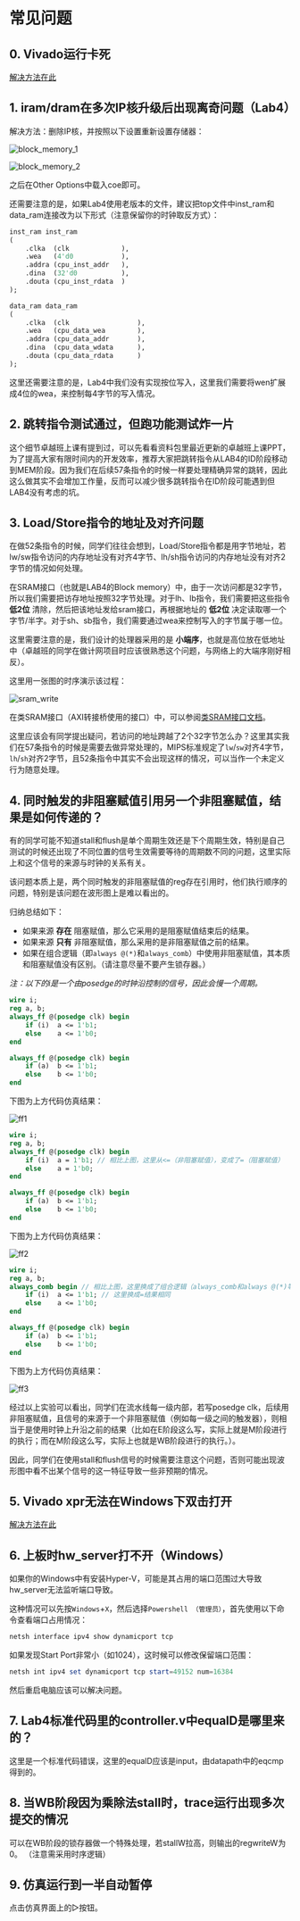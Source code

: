 # 常见问题

## 0. Vivado运行卡死

[解决方法在此](https://blog.csdn.net/yihuajack/article/details/120830612)

## 1. iram/dram在多次IP核升级后出现离奇问题（Lab4）

解决方法：删除IP核，并按照以下设置重新设置存储器：

![block_memory_1](../img/block_memory_1.png)

![block_memory_2](../img/block_memory_2.png)

之后在Other Options中载入coe即可。

还需要注意的是，如果Lab4使用老版本的文件，建议把top文件中inst_ram和data_ram连接改为以下形式（注意保留你的时钟取反方式）：

```sv
inst_ram inst_ram
(
    .clka  (clk             ),   
    .wea   (4'd0            ),
    .addra (cpu_inst_addr   ),
    .dina  (32'd0           ),
    .douta (cpu_inst_rdata  ) 
);

data_ram data_ram
(
    .clka  (clk                 ),   
    .wea   (cpu_data_wea        ),
    .addra (cpu_data_addr       ),
    .dina  (cpu_data_wdata      ),
    .douta (cpu_data_rdata      ) 
);
```

这里还需要注意的是，Lab4中我们没有实现按位写入，这里我们需要将wen扩展成4位的wea，来控制每4字节的写入情况。

## 2. 跳转指令测试通过，但跑功能测试炸一片

这个细节卓越班上课有提到过，可以先看看资料包里最近更新的卓越班上课PPT，为了提高大家有限时间内的开发效率，推荐大家把跳转指令从LAB4的ID阶段移动到MEM阶段。因为我们在后续57条指令的时候一样要处理精确异常的跳转，因此这么做其实不会增加工作量，反而可以减少很多跳转指令在ID阶段可能遇到但LAB4没有考虑的坑。

## 3. Load/Store指令的地址及对齐问题

在做52条指令的时候，同学们往往会想到，Load/Store指令都是用字节地址，若lw/sw指令访问的内存地址没有对齐4字节、lh/sh指令访问的内存地址没有对齐2字节的情况如何处理。

在SRAM接口（也就是LAB4的Block memory）中，由于一次访问都是32字节，所以我们需要把访存地址按照32字节处理。对于lh、lb指令，我们需要把这些指令 **低2位** 清除，然后把该地址发给sram接口，再根据地址的 **低2位** 决定读取哪一个字节/半字。对于sh、sb指令，我们需要通过wea来控制写入的字节属于哪一位。

这里需要注意的是，我们设计的处理器采用的是 **小端序**，也就是高位放在低地址中（卓越班的同学在做计网项目时应该很熟悉这个问题，与网络上的大端序刚好相反）。

这里用一张图的时序演示该过程：

![sram_write](../img/sram_write.png)

在类SRAM接口（AXI转接桥使用的接口）中，可以参阅[类SRAM接口文档](/basic/basic_cache/#sram)。

这里应该会有同学提出疑问，若访问的地址跨越了2个32字节怎么办？这里其实我们在57条指令的时候是需要去做异常处理的，MIPS标准规定了`lw`/`sw`对齐4字节，`lh`/`sh`对齐2字节，且52条指令中其实不会出现这样的情况，可以当作一个未定义行为随意处理。

## 4. 同时触发的非阻塞赋值引用另一个非阻塞赋值，结果是如何传递的？

有的同学可能不知道stall和flush是单个周期生效还是下个周期生效，特别是自己测试的时候还出现了不同位置的信号生效需要等待的周期数不同的问题，这里实际上和这个信号的来源与时钟的关系有关。

该问题本质上是，两个同时触发的非阻塞赋值的reg存在引用时，他们执行顺序的问题，特别是该问题在波形图上是难以看出的。

归纳总结如下：

- 如果来源 **存在** 阻塞赋值，那么它采用的是阻塞赋值结束后的结果。
- 如果来源 **只有** 非阻塞赋值，那么采用的是非阻塞赋值之前的结果。
- 如果在组合逻辑（即`always @(*)`和`always_comb`）中使用非阻塞赋值，其本质和阻塞赋值没有区别。（请注意尽量不要产生锁存器。）

*注：以下的i是一个由posedge的时钟沿控制的信号，因此会慢一个周期。*

```sv
wire i;
reg a, b;
always_ff @(posedge clk) begin
    if (i)  a <= 1'b1;
    else    a <= 1'b0;
end

always_ff @(posedge clk) begin
    if (a)  b <= 1'b1;
    else    b <= 1'b0;
end
```

下图为上方代码仿真结果：

![ff1](../img/ff1.png)

```sv
wire i;
reg a, b;
always_ff @(posedge clk) begin
    if (i)  a = 1'b1; // 相比上图，这里从<=（非阻塞赋值），变成了=（阻塞赋值）
    else    a = 1'b0;
end

always_ff @(posedge clk) begin
    if (a)  b <= 1'b1;
    else    b <= 1'b0;
end
```

下图为上方代码仿真结果：

![ff2](../img/ff2.png)

```sv
wire i;
reg a, b;
always_comb begin // 相比上图，这里换成了组合逻辑（always_comb和always @(*)等价）
    if (i)  a <= 1'b1; // 这里换成=结果相同
    else    a <= 1'b0;
end

always_ff @(posedge clk) begin
    if (a)  b <= 1'b1;
    else    b <= 1'b0;
end
```

下图为上方代码仿真结果：

![ff3](../img/ff3.png)

经过以上实验可以看出，同学们在流水线每一级内部，若写posedge clk，后续用非阻塞赋值，且信号的来源于一个非阻塞赋值（例如每一级之间的触发器），则相当于是使用时钟上升沿之前的结果（比如在E阶段这么写，实际上就是M阶段进行的执行；而在M阶段这么写，实际上也就是WB阶段进行的执行。）。

因此，同学们在使用stall和flush信号的时候需要注意这个问题，否则可能出现波形图中看不出某个信号的这一特征导致一些非预期的情况。

## 5. Vivado xpr无法在Windows下双击打开

[解决方法在此](https://blog.csdn.net/weixin_42837669/article/details/112854020)

## 6. 上板时hw_server打不开（Windows）

如果你的Windows中有安装Hyper-V，可能是其占用的端口范围过大导致hw_server无法监听端口导致。

这种情况可以先按`Windows`+`X`，然后选择`Powershell （管理员）`，首先使用以下命令查看端口占用情况：

```powershell
netsh interface ipv4 show dynamicport tcp
```

如果发现Start Port非常小（如1024），这时候可以修改保留端口范围：

```powershell
netsh int ipv4 set dynamicport tcp start=49152 num=16384
```

然后重启电脑应该可以解决问题。

## 7. Lab4标准代码里的controller.v中equalD是哪里来的？

这里是一个标准代码错误，这里的equalD应该是input，由datapath中的eqcmp得到的。

## 8. 当WB阶段因为乘除法stall时，trace运行出现多次提交的情况

可以在WB阶段的锁存器做一个特殊处理，若stallW拉高，则输出的regwriteW为0。
（注意需采用时序逻辑）

## 9. 仿真运行到一半自动暂停

点击仿真界面上的▷按钮。
